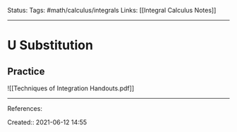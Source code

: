 Status:
Tags: #math/calculus/integrals 
Links: [[Integral Calculus Notes]]
___
# U Substitution
## Practice
![[Techniques of Integration Handouts.pdf]]
___
References:

Created:: 2021-06-12 14:55